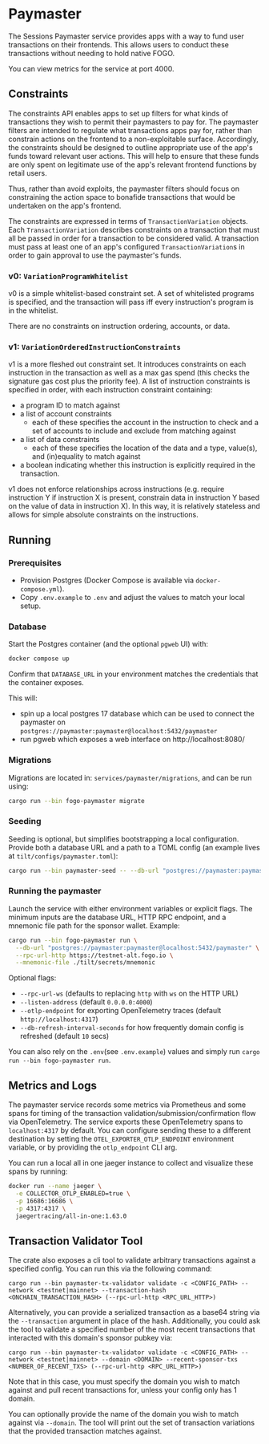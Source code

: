 # Paymaster

The Sessions Paymaster service provides apps with a way to fund user transactions on their frontends. This allows users to conduct these transactions without needing to hold native FOGO.

You can view metrics for the service at port 4000.

## Constraints

The constraints API enables apps to set up filters for what kinds of transactions they wish to permit their paymasters to pay for. The paymaster filters are intended to regulate what transactions apps pay for, rather than constrain actions on the frontend to a non-exploitable surface. Accordingly, the constraints should be designed to outline appropriate use of the app's funds toward relevant user actions. This will help to ensure that these funds are only spent on legitimate use of the app's relevant frontend functions by retail users.

Thus, rather than avoid exploits, the paymaster filters should focus on constraining the action space to bonafide transactions that would be undertaken on the app's frontend.

The constraints are expressed in terms of `TransactionVariation` objects. Each `TransactionVariation` describes constraints on a transaction that must all be passed in order for a transaction to be considered valid. A transaction must pass at least one of an app's configured `TransactionVariation`s in order to gain approval to use the paymaster's funds.

### v0: `VariationProgramWhitelist`

v0 is a simple whitelist-based constraint set. A set of whitelisted programs is specified, and the transaction will pass iff every instruction's program is in the whitelist.

There are no constraints on instruction ordering, accounts, or data.

### v1: `VariationOrderedInstructionConstraints`

v1 is a more fleshed out constraint set. It introduces constraints on each instruction in the transaction as well as a max gas spend (this checks the signature gas cost plus the priority fee). A list of instruction constraints is specified in order, with each instruction constraint containing:

- a program ID to match against
- a list of account constraints
  - each of these specifies the account in the instruction to check and a set of accounts to include and exclude from matching against
- a list of data constraints
  - each of these specifies the location of the data and a type, value(s), and (in)equality to match against
- a boolean indicating whether this instruction is explicitly required in the transaction.

v1 does not enforce relationships across instructions (e.g. require instruction Y if instruction X is present, constrain data in instruction Y based on the value of data in instruction X). In this way, it is relatively stateless and allows for simple absolute constraints on the instructions.

## Running

### Prerequisites

- Provision Postgres (Docker Compose is available via `docker-compose.yml`).
- Copy `.env.example` to `.env` and adjust the values to match your local setup.

### Database

Start the Postgres container (and the optional `pgweb` UI) with:

```bash
docker compose up
```

Confirm that `DATABASE_URL` in your environment matches the credentials that the container exposes.

This will:

- spin up a local postgres 17 database which can be used to connect the paymaster on `postgres://paymaster:paymaster@localhost:5432/paymaster`
- run pgweb which exposes a web interface on http://localhost:8080/

### Migrations

Migrations are located in: `services/paymaster/migrations`, and can be run using:

```bash
cargo run --bin fogo-paymaster migrate
```

### Seeding

Seeding is optional, but simplifies bootstrapping a local configuration. Provide both a database URL and a path to a TOML config (an example lives at `tilt/configs/paymaster.toml`):

```bash
cargo run --bin paymaster-seed -- --db-url "postgres://paymaster:paymaster@localhost:5432/paymaster" --config tilt/configs/paymaster.toml
```

### Running the paymaster

Launch the service with either environment variables or explicit flags. The minimum inputs are the database URL, HTTP RPC endpoint, and a mnemonic file path for the sponsor wallet. Example:

```bash
cargo run --bin fogo-paymaster run \
  --db-url "postgres://paymaster:paymaster@localhost:5432/paymaster" \
  --rpc-url-http https://testnet-alt.fogo.io \
  --mnemonic-file ./tilt/secrets/mnemonic
```

Optional flags:

- `--rpc-url-ws` (defaults to replacing `http` with `ws` on the HTTP URL)
- `--listen-address` (default `0.0.0.0:4000`)
- `--otlp-endpoint` for exporting OpenTelemetry traces (default `http://localhost:4317`)
- `--db-refresh-interval-seconds` for how frequently domain config is refreshed (default `10` secs)

You can also rely on the `.env`(see `.env.example`) values and simply run `cargo run --bin fogo-paymaster run`.

## Metrics and Logs

The paymaster service records some metrics via Prometheus and some spans for timing of the transaction validation/submission/confirmation flow via OpenTelemetry. The service exports these OpenTelemetry spans to `localhost:4317` by default. You can configure sending these to a different destination by setting the `OTEL_EXPORTER_OTLP_ENDPOINT` environment variable, or by providing the `otlp_endpoint` CLI arg.

You can run a local all in one jaeger instance to collect and visualize these spans by running:

```bash
docker run --name jaeger \
  -e COLLECTOR_OTLP_ENABLED=true \
  -p 16686:16686 \
  -p 4317:4317 \
  jaegertracing/all-in-one:1.63.0
```

## Transaction Validator Tool

The crate also exposes a cli tool to validate arbitrary transactions against a specified config. You can run this via the following command:

```
cargo run --bin paymaster-tx-validator validate -c <CONFIG_PATH> --network <testnet|mainnet> --transaction-hash <ONCHAIN_TRANSACTION_HASH> (--rpc-url-http <RPC_URL_HTTP>)
```

Alternatively, you can provide a serialized transaction as a base64 string via the `--transaction` argument in place of the hash. Additionally, you could ask the tool to validate a specified number of the most recent transactions that interacted with this domain's sponsor pubkey via:

```
cargo run --bin paymaster-tx-validator validate -c <CONFIG_PATH> --network <testnet|mainnet> --domain <DOMAIN> --recent-sponsor-txs <NUMBER_OF_RECENT_TXS> (--rpc-url-http <RPC_URL_HTTP>)
```

Note that in this case, you must specify the domain you wish to match against and pull recent transactions for, unless your config only has 1 domain.

You can optionally provide the name of the domain you wish to match against via `--domain`. The tool will print out the set of transaction variations that the provided transaction matches against.
